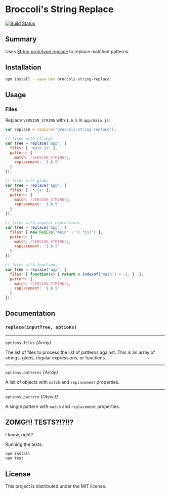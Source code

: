 # Broccoli's String Replace

[![Build Status](https://travis-ci.org/rwjblue/broccoli-string-replace.svg?branch=master)](https://travis-ci.org/rjackson/broccoli-string-replace)

## Summary

Uses [String.prototype.replace](https://developer.mozilla.org/en-US/docs/Web/JavaScript/Reference/Global_Objects/String/replace) to
replace matched patterns.

## Installation

```bash
npm install --save-dev broccoli-string-replace
```

## Usage

### Files

Replace `VERSION_STRING` with `1.6.5` in `app/main.js`:

```javascript
var replace = require('broccoli-string-replace');

// files with strings
var tree = replace('app', {
  files: [ 'main.js' ],
  pattern: {
    match: /VERSION_STRING/g,
    replacement: '1.6.5'
  }
});

// files with globs
var tree = replace('app', {
  files: [ '*.js' ],
  pattern: {
    match: /VERSION_STRING/g,
    replacement: '1.6.5'
  }
});

// files with regular expressions
var tree = replace('app', {
  files: [ new RegExp('main' + '(.*js)') ],
  pattern: {
    match: /VERSION_STRING/g,
    replacement: '1.6.5'
  }
});

// files with functions
var tree = replace('app', {
  files: [ function(x) { return x.indexOf('main') > -1; }  ],
  pattern: {
    match: /VERSION_STRING/g,
    replacement: '1.6.5'
  }
});
```

## Documentation

### `replace(inputTree, options)`

---

`options.files` *{Array}*

The list of files to process the list of patterns against. This is an array of strings, globs, regular expressions, or functions.

---

`options.patterns` *{Array}*

A list of objects with `match` and `replacement` properties.

---

`options.pattern` *{Object}*

A single pattern with `match` and `replacement` properties.

## ZOMG!!! TESTS?!?!!?

I know, right?

Running the tests:

```javascript
npm install
npm test
```

## License

This project is distributed under the MIT license.
